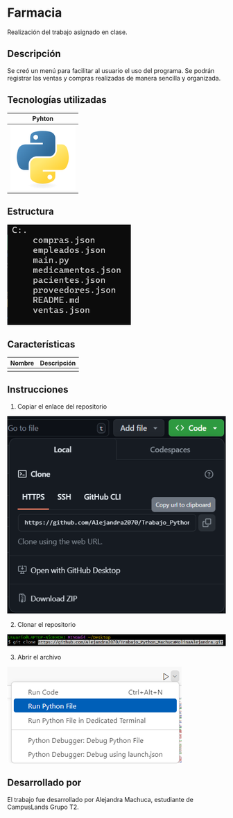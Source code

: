# Farmacia

Realización del trabajo asignado en clase.

## Descripción

Se creó un menú para facilitar al usuario el uso del programa. Se podrán registrar las ventas y compras realizadas de manera sencilla y organizada.

## Tecnologías utilizadas
| Pyhton |
|--|
|![Tecnologías](image-1.png)|

## Estructura

![Estructura](image.png)

## Características

| Nombre | Descripción |
|--|--|
| | |

## Instrucciones

1. Copiar el enlace del repositorio

![alt text](image-2.png)

2. Clonar el repositorio

![alt text](image-3.png)

3. Abrir el archivo

![alt text](<Captura de pantalla 2024-08-07 115918.png>)

## Desarrollado por

El trabajo fue desarrollado por Alejandra Machuca, estudiante de CampusLands Grupo T2.